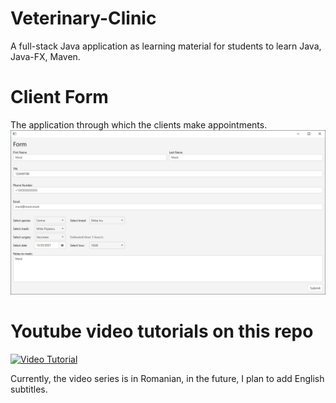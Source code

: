 # Veterinary-Clinic
A full-stack Java application as learning material for students to learn Java, Java-FX, Maven.

# Client Form
The application through which the clients make appointments.
![example](docs/images/form_filled_ss.png)

# Youtube video tutorials on this repo
[![Video Tutorial](https://i.ytimg.com/vi/ffvKODVRDGM/hqdefault.jpg?sqp=-oaymwEcCOADEI4CSFXyq4qpAw4IARUAAIhCGAFwAcABBg==&rs=AOn4CLCsWGP_UIQp1IxpFg9OS21xfQrH2g)](https://www.youtube.com/watch?v=ffvKODVRDGM "Video Tutorial")

Currently, the video series is in Romanian, in the future, I plan to add English subtitles.
